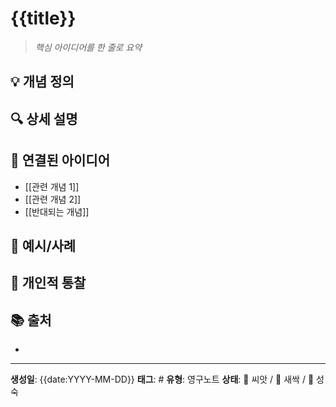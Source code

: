 # {{title}}

> *핵심 아이디어를 한 줄로 요약*

## 💡 개념 정의

## 🔍 상세 설명

## 🔗 연결된 아이디어
- [[관련 개념 1]]
- [[관련 개념 2]]
- [[반대되는 개념]]

## 📝 예시/사례

## 💭 개인적 통찰

## 📚 출처
-

---

**생성일**: {{date:YYYY-MM-DD}}
**태그**: #
**유형**: 영구노트
**상태**: 🌱 씨앗 / 🌿 새싹 / 🌳 성숙